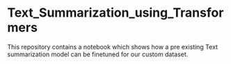 # Text_Summarization_using_Transformers

This repository contains a notebook which shows how a pre existing Text summarization model can be finetuned for our custom dataset.
